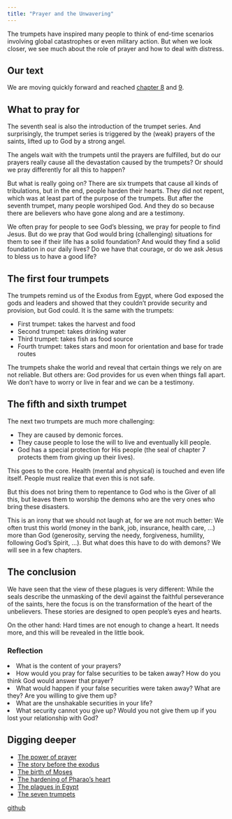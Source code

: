 ```yaml
---
title: "Prayer and the Unwavering"
---
```



The trumpets have inspired many people to think of end-time scenarios involving global catastrophes or even military action. But when we look closer, we see much about the role of prayer and how to deal with distress.


## Our text

<a name="8552"></a>
We are moving quickly forward and reached [chapter 8](https://www.bibleserver.com/NIV/Revelation8) and [9](https://www.bibleserver.com/NIV/Revelation9).


## What to pray for

<a name="b9e2"></a>
The seventh seal is also the introduction of the trumpet series. And surprisingly, the trumpet series is triggered by the (weak) prayers of the saints, lifted up to God by a strong angel.

The angels wait with the trumpets until the prayers are fulfilled, but do our prayers really cause all the devastation caused by the trumpets? Or should we pray differently for all this to happen?

But what is really going on? There are six trumpets that cause all kinds of tribulations, but in the end, people harden their hearts. They did not repent, which was at least part of the purpose of the trumpets. But after the seventh trumpet, many people worshiped God. And they do so because there are believers who have gone along and are a testimony.

We often pray for people to see God’s blessing, we pray for people to find Jesus. But do we pray that God would bring (challenging) situations for them to see if their life has a solid foundation? And would they find a solid foundation in our daily lives? Do we have that courage, or do we ask Jesus to bless us to have a good life?


## The first four trumpets

<a name="52f8"></a>
The trumpets remind us of the Exodus from Egypt, where God exposed the gods and leaders and showed that they couldn’t provide security and provision, but God could. It is the same with the trumpets:

- First trumpet: takes the harvest and food
- Second trumpet: takes drinking water
- Third trumpet: takes fish as food source
- Fourth trumpet: takes stars and moon for orientation and base for trade routes


The trumpets shake the world and reveal that certain things we rely on are not reliable. But others are: God provides for us even when things fall apart. We don’t have to worry or live in fear and we can be a testimony.


## The fifth and sixth trumpet

<a name="e243"></a>
The next two trumpets are much more challenging:

- They are caused by demonic forces.
- They cause people to lose the will to live and eventually kill people.
- God has a special protection for His people (the seal of chapter 7 protects them from giving up their lives).


This goes to the core. Health (mental and physical) is touched and even life itself. People must realize that even this is not safe.

But this does not bring them to repentance to God who is the Giver of all this, but leaves them to worship the demons who are the very ones who bring these disasters.

This is an irony that we should not laugh at, for we are not much better: We often trust this world (money in the bank, job, insurance, health care, …) more than God (generosity, serving the needy, forgiveness, humility, following God’s Spirit, …). But what does this have to do with demons? We will see in a few chapters.


## The conclusion

<a name="5993"></a>
We have seen that the view of these plagues is very different: While the seals describe the unmasking of the devil against the faithful perseverance of the saints, here the focus is on the transformation of the heart of the unbelievers. These stories are designed to open people’s eyes and hearts.

On the other hand: Hard times are not enough to change a heart. It needs more, and this will be revealed in the little book.


### Reflection

<a name="8774"></a>
<li id="f05f">What is the content of your prayers?</li><li id="69ec">How would you pray for false securities to be taken away? How do you think God would answer that prayer?</li><li id="dc4a">What would happen if your false securities were taken away? What are they? Are you willing to give them up?</li><li id="c65d">What are the unshakable securities in your life?</li><li id="f00f">What security cannot you give up? Would you not give them up if you lost your relationship with God?</li>






## Digging deeper

<a name="71f2"></a>
- [The power of prayer](../../../topics/power/short/the-key-of-prayer/index.html)
- [The story before the exodus](../../../bible/exodus/expl/the-story-before-the-exodus/index.html)
- [The birth of Moses](../../../bible/exodus/expl/the-birth-of-moses/index.html)
- [The hardening of Pharao’s heart](../../../bible/exodus/expl/the-hardening-of-pharaohs-heart/index.html)
- [The plagues in Egypt](../../../bible/exodus/expl/the-plagues-in-egypt/index.html)
- [The seven trumpets](../../../content/trumpets/expl/the-trumpets-in-revelation/index.html)







[github](https://github.com/revelation-today/revelation-today/blob/main/exampleSite/content/docs/content/trumpets/appl/prayer-and-the-unshakeable.md)
